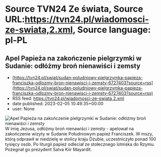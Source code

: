 # Source TVN24 Ze świata, Source URL:https://tvn24.pl/wiadomosci-ze-swiata,2.xml, Source language: pl-PL

## Apel Papieża na zakończenie pielgrzymki w Sudanie: odłóżmy broń nienawiści i zemsty
 - [https://tvn24.pl/swiat/sudan-poludniowy-pielgrzymka-papieza-franciszka-odlozmy-bron-nienawisci-i-zemsty-6727403?source=rss](https://tvn24.pl/swiat/sudan-poludniowy-pielgrzymka-papieza-franciszka-odlozmy-bron-nienawisci-i-zemsty-6727403?source=rss)
 - RSS feed: https://tvn24.pl/wiadomosci-ze-swiata,2.xml
 - date published: 2023-02-05 10:49:35+00:00
 - user: None

<img alt="Apel Papieża na zakończenie pielgrzymki w Sudanie: odłóżmy broń nienawiści i zemsty  " src="https://tvn24.pl/najnowsze/cdn-zdjecie-dsq4t3-papiez-sudan-6727444/alternates/LANDSCAPE_1280" />
    W imię Jezusa, odłóżmy broń nienawiści i zemsty - apelował na zakończenie wizyty w Sudanie Południowym papież Franciszek. W mszy, którą odprawił w niedzielę w stolicy kraju Dżubie, uczestniczyło ponad 100 tysięcy osób. Po liturgii papież odleciał ze stołecznego lotniska do Rzymu. Pożegnał go prezydent Salva Kiir Mayardit.
